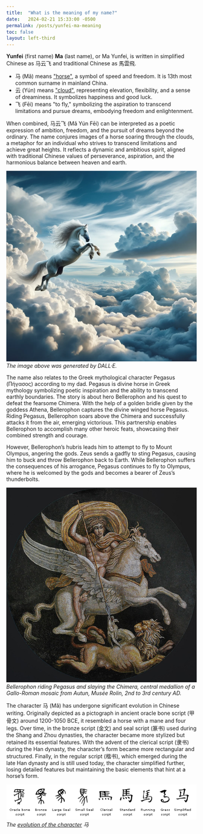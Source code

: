 ```yaml
---
title:  "What is the meaning of my name?"
date:   2024-02-21 15:33:00 -0500
permalink: /posts/yunfei-ma-meaning
toc: false
layout: left-third
---
```


**Yunfei** (first name) **Ma** (last name), or Ma Yunfei, is written in simplified Chinese as 马云飞 and traditional Chinese as 馬雲飛.

- 马 (Mǎ) means ["horse"](https://depts.washington.edu/triolive/quest/2007/TTQ07030/horse.html), a symbol of speed and freedom. It is 13th most common surname in mainland China.
- 云 (Yún) means ["cloud"](https://en.wikipedia.org/wiki/Xiangyun_(Auspicious_clouds)), representing elevation, flexibility, and a sense of dreaminess. It symbolizes happiness and good luck.
- 飞 (Fēi) means "to fly," symbolizing the aspiration to transcend limitations and pursue dreams, embodying freedom and enlightenment.


When combined, 马云飞 (Mǎ Yún Fēi) can be interpreted as a poetic expression of ambition, freedom, and the pursuit of dreams beyond the ordinary. The name conjures images of a horse soaring through the clouds, a metaphor for an individual who strives to transcend limitations and achieve great heights. It reflects a dynamic and ambitious spirit, aligned with traditional Chinese values of perseverance, aspiration, and the harmonious balance between heaven and earth.

![Yunfei Ma Image](../assets/yunfei-ma-dalle.png)
*The image above was generated by DALL·E.*

The name also relates to the Greek mythological character Pegasus (Πήγασος) according to my dad. Pegasus is divine horse in Greek mythology symbolizing poetic inspiration and the ability to transcend earthly boundaries. The story is about hero Bellerophon and his quest to defeat the fearsome Chimera. With the help of a golden bridle given by the goddess Athena, Bellerophon captures the divine winged horse Pegasus. Riding Pegasus, Bellerophon soars above the Chimera and successfully attacks it from the air, emerging victorious. This partnership enables Bellerophon to accomplish many other heroic feats, showcasing their combined strength and courage.

However, Bellerophon’s hubris leads him to attempt to fly to Mount Olympus, angering the gods. Zeus sends a gadfly to sting Pegasus, causing him to buck and throw Bellerophon back to Earth. While Bellerophon suffers the consequences of his arrogance, Pegasus continues to fly to Olympus, where he is welcomed by the gods and becomes a bearer of Zeus’s thunderbolts. 

![Pegasus](../assets/Pegasus.jpg)
*Bellerophon riding Pegasus and slaying the Chimera, central medallion of a Gallo-Roman mosaic from Autun, Musée Rolin, 2nd to 3rd century AD.*

The character 马 (Mǎ) has undergone significant evolution in Chinese writing. Originally depicted as a pictograph in ancient oracle bone script (甲骨文) around 1200-1050 BCE, it resembled a horse with a mane and four legs. Over time, in the bronze script (金文) and seal script (篆书) used during the Shang and Zhou dynasties, the character became more stylized but retained its essential features. With the advent of the clerical script (隶书) during the Han dynasty, the character’s form became more rectangular and structured. Finally, in the regular script (楷书), which emerged during the late Han dynasty and is still used today, the character simplified further, losing detailed features but maintaining the basic elements that hint at a horse’s form. 


![Evolution of Writing for Ma](../assets/change_of_writing_ma.png)
*The [evolution of the character](https://www.omniglot.com/chinese/horse.htm) 马*


